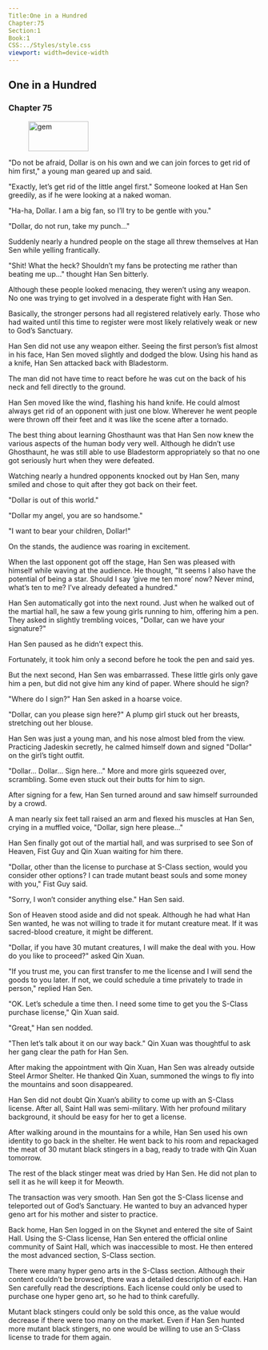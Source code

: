 ```yaml
---
Title:One in a Hundred 
Chapter:75 
Section:1 
Book:1 
CSS:../Styles/style.css 
viewport: width=device-width
---
```

  
## One in a Hundred
### Chapter 75
  
<figure>
	<img src="../Images/gem.gif" alt="gem" id="gem" width="120" height="60" />
</figure>
  

  
"Do not be afraid, Dollar is on his own and we can join forces to get rid of him first," a young man geared up and said.

"Exactly, let’s get rid of the little angel first." Someone looked at Han Sen greedily, as if he were looking at a naked woman.

"Ha-ha, Dollar. I am a big fan, so I’ll try to be gentle with you."

"Dollar, do not run, take my punch..."

Suddenly nearly a hundred people on the stage all threw themselves at Han Sen while yelling frantically.

"Shit! What the heck? Shouldn’t my fans be protecting me rather than beating me up..." thought Han Sen bitterly.

Although these people looked menacing, they weren’t using any weapon. No one was trying to get involved in a desperate fight with Han Sen.

Basically, the stronger persons had all registered relatively early. Those who had waited until this time to register were most likely relatively weak or new to God’s Sanctuary.

Han Sen did not use any weapon either. Seeing the first person’s fist almost in his face, Han Sen moved slightly and dodged the blow. Using his hand as a knife, Han Sen attacked back with Bladestorm.

The man did not have time to react before he was cut on the back of his neck and fell directly to the ground.

Han Sen moved like the wind, flashing his hand knife. He could almost always get rid of an opponent with just one blow. Wherever he went people were thrown off their feet and it was like the scene after a tornado.

The best thing about learning Ghosthaunt was that Han Sen now knew the various aspects of the human body very well. Although he didn’t use Ghosthaunt, he was still able to use Bladestorm appropriately so that no one got seriously hurt when they were defeated.

Watching nearly a hundred opponents knocked out by Han Sen, many smiled and chose to quit after they got back on their feet.

"Dollar is out of this world."

"Dollar my angel, you are so handsome."

"I want to bear your children, Dollar!"

On the stands, the audience was roaring in excitement.

When the last opponent got off the stage, Han Sen was pleased with himself while waving at the audience. He thought, "It seems I also have the potential of being a star. Should I say ‘give me ten more’ now? Never mind, what’s ten to me? I’ve already defeated a hundred."

Han Sen automatically got into the next round. Just when he walked out of the martial hall, he saw a few young girls running to him, offering him a pen. They asked in slightly trembling voices, "Dollar, can we have your signature?"

Han Sen paused as he didn’t expect this.

Fortunately, it took him only a second before he took the pen and said yes.

But the next second, Han Sen was embarrassed. These little girls only gave him a pen, but did not give him any kind of paper. Where should he sign?

"Where do I sign?" Han Sen asked in a hoarse voice.

"Dollar, can you please sign here?" A plump girl stuck out her breasts, stretching out her blouse.

Han Sen was just a young man, and his nose almost bled from the view. Practicing Jadeskin secretly, he calmed himself down and signed "Dollar" on the girl’s tight outfit.

"Dollar... Dollar... Sign here..." More and more girls squeezed over, scrambling. Some even stuck out their butts for him to sign.

After signing for a few, Han Sen turned around and saw himself surrounded by a crowd.

A man nearly six feet tall raised an arm and flexed his muscles at Han Sen, crying in a muffled voice, "Dollar, sign here please..."

Han Sen finally got out of the martial hall, and was surprised to see Son of Heaven, Fist Guy and Qin Xuan waiting for him there.

"Dollar, other than the license to purchase at S-Class section, would you consider other options? I can trade mutant beast souls and some money with you," Fist Guy said.

"Sorry, I won’t consider anything else." Han Sen said.

Son of Heaven stood aside and did not speak. Although he had what Han Sen wanted, he was not willing to trade it for mutant creature meat. If it was sacred-blood creature, it might be different.

"Dollar, if you have 30 mutant creatures, I will make the deal with you. How do you like to proceed?" asked Qin Xuan.

"If you trust me, you can first transfer to me the license and I will send the goods to you later. If not, we could schedule a time privately to trade in person," replied Han Sen.

"OK. Let’s schedule a time then. I need some time to get you the S-Class purchase license," Qin Xuan said.

"Great," Han sen nodded.

"Then let’s talk about it on our way back." Qin Xuan was thoughtful to ask her gang clear the path for Han Sen.

After making the appointment with Qin Xuan, Han Sen was already outside Steel Armor Shelter. He thanked Qin Xuan, summoned the wings to fly into the mountains and soon disappeared.

Han Sen did not doubt Qin Xuan’s ability to come up with an S-Class license. After all, Saint Hall was semi-military. With her profound military background, it should be easy for her to get a license.

After walking around in the mountains for a while, Han Sen used his own identity to go back in the shelter. He went back to his room and repackaged the meat of 30 mutant black stingers in a bag, ready to trade with Qin Xuan tomorrow.

The rest of the black stinger meat was dried by Han Sen. He did not plan to sell it as he will keep it for Meowth.

The transaction was very smooth. Han Sen got the S-Class license and teleported out of God’s Sanctuary. He wanted to buy an advanced hyper geno art for his mother and sister to practice.

Back home, Han Sen logged in on the Skynet and entered the site of Saint Hall. Using the S-Class license, Han Sen entered the official online community of Saint Hall, which was inaccessible to most. He then entered the most advanced section, S-Class section.

There were many hyper geno arts in the S-Class section. Although their content couldn’t be browsed, there was a detailed description of each. Han Sen carefully read the descriptions. Each license could only be used to purchase one hyper geno art, so he had to think carefully.

Mutant black stingers could only be sold this once, as the value would decrease if there were too many on the market. Even if Han Sen hunted more mutant black stingers, no one would be willing to use an S-Class license to trade for them again.